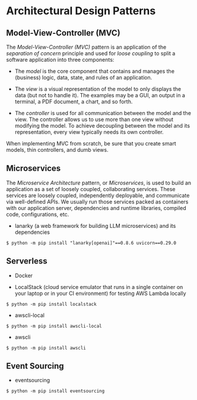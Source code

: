 # Architectural Design Patterns

## Model-View-Controller (MVC)

The *Model-View-Controller (MVC)* pattern is an application of the *separation of concern* principle and 
used for *loose coupling* to split a software application into three components:

- The *model* is the core component that contains and manages 
the (business) logic, data, state, and rules of an application.

- The *view* is a visual representation of the model to only displays the data (but not to handle it).
The examples may be a GUI, an output in a terminal, a PDF document, a chart, and so forth. 

- The *controller* is used for all communication between the model and the view. 
The controller allows us to use more than one view without modifying the model.
To achieve decoupling between the model and its representation, every view typically needs its own controller.

When implementing MVC from scratch, be sure that you create smart models, thin controllers, and dumb views.

## Microservices

The *Microservice Architecture* pattern, or *Microservices*, is used to build 
an application as a set of loosely coupled, collaborating services.
These services are loosely coupled, independently deployable, and communicate via well-defined APIs.
We usually run those services packed as containers with our application server, 
dependencies and runtime libraries, compiled code, configurations, etc.


- lanarky (a web framework for building LLM microservices) and its dependencies
```unix
$ python -m pip install "lanarky[openai]"==0.8.6 uvicorn==0.29.0
```

## Serverless

- Docker

- LocalStack (cloud service emulator that runs in a single container on your laptop or in your CI environment) for testing AWS Lambda locally
```unix
$ python -m pip install localstack
```

- awscli-local
```unix
$ python -m pip install awscli-local
```

- awscli
```unix
$ python -m pip install awscli
```

## Event Sourcing

- eventsourcing
```unix
$ python -m pip install eventsourcing
```